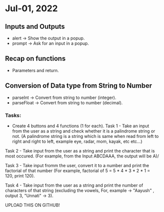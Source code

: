 # Jul-01, 2022

## Inputs and Outputs
- alert -> Show the output in a popup.
- prompt -> Ask for an input in a popup.

## Recap on functions
- Parameters and return.


## Conversion of Data type from String to Number
- parseInt   -> Convert from string to number (integer).
- parseFloat -> Convert from string to number (decimal).


### Tasks:
- Create 4 buttons and 4 functions (1 for each).
Task 1 - Take an input from the user as a string and check whether it is a palindrome string or not. (A palindrome string is a string which is same when read from left to right and right to left, example eye, radar, mom, kayak, etc etc...)

Task 2 - Take input from the user as a string and print the character that is most occured. (For example, from the Input ABCDAAA, the output will be A)/

Task 3 - Take input fromm the user, convert it to a number and print the factorial of that number (For example, factorial of 5 = 5 * 4 * 3 * 2 * 1 = 120, print 120).

Task 4 - Take input from the user as a string and print the number of characters of that string (excluding the vowels, For, example -> "Aayush" , output 3, "Unnati" -> 3).

UPLOAD THIS ON GITHUB!